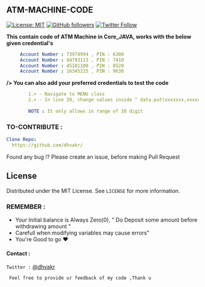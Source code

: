 ## ATM-MACHINE-CODE
[![License: MIT](https://img.shields.io/badge/License-MIT-yellow.svg)](https://github.com/dhvakr/Atm-Machine-Code/blob/main/LICENSEE)
[![GitHub followers](https://img.shields.io/github/followers/dhvakr?label=Follow&style=social)](https://github.com/dhvakr?tab=followers)
[![Twitter Follow](https://img.shields.io/twitter/follow/dhvakr?label=Twitter&style=social)](https://twitter.com/dhvakr)

**This contain code of ATM Machine in Core_JAVA, works with the below given credential's**
```yaml
     Account Number : 73974994 , PIN : 6300
     Account Number : 94793113 , PIN : 7410
     Account Number : 45101100 , PIN : 8520
     Account Number : 16345225 , PIN : 9630
```
**/> You can also add your preferred credentials to test the code**
``` yaml   
        1.> - Navigate to MENU class 
        2.> - In line 20, change values inside " data.put(xxxxxxx,xxxxx) " as you wish
        
        NOTE : It only allows in range of 10 digit
```

### TO-CONTRIBUTE :

```yaml
Clone Repo:
  https://github.com/dhvakr/
```  
Found any bug !? Please create an issue, before making Pull Request 

## License

Distributed under the MIT License. See `LICENSE` for more information.

### REMEMBER :
*  Your Initial balance is Always Zero(0), " Do Deposit some amount before withdrawing amount "
*  Carefull when modifying variables may cause errors"
*  You're Good to go ♥

#### Contact :

``` Twitter : ``` [@dhvakr](https://twitter.com/dhvakr)

``` Feel free to provide ur feedback of my code ,Thank u```
